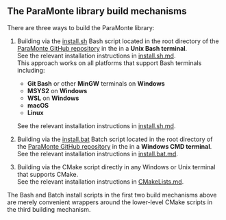 ## The ParaMonte library build mechanisms

There are three ways to build the ParaMonte library:

1.  Building via the [install.sh](https://github.com/cdslaborg/paramonte/blob/main/install.sh) Bash script located in the root 
    directory of the [ParaMonte GitHub repository](https://github.com/cdslaborg/paramonte) in the in a **Unix Bash terminal**.  
    See the relevant installation instructions in [install.sh.md](./install.sh.md).  
    This approach works on all platforms that support Bash terminals including:  

    +   **Git Bash** or other **MinGW** terminals on **Windows**
    +   **MSYS2** on **Windows**
    +   **WSL** on **Windows**
    +   **macOS**
    +   **Linux** 

    See the relevant installation instructions in [install.sh.md](./install.bat.md).  

2.  Building via the [install.bat](https://github.com/cdslaborg/paramonte/blob/main/install.bat) Batch script located in the root 
    directory of the [ParaMonte GitHub repository](https://github.com/cdslaborg/paramonte) in the in a **Windows CMD terminal**.  
    See the relevant installation instructions in [install.bat.md](./install.bat.md).    

3.  Building via the CMake script directly in any Windows or Unix terminal that supports CMake.  
    See the relevant installation instructions in [CMakeLists.md](./CMakeLists.md).  

The Bash and Batch install scripts in the first two build mechanisms above are merely 
convenient wrappers around the lower-level CMake scripts in the third building mechanism.  
